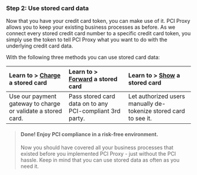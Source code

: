### Step 2: Use stored card data

Now that you have your credit card token, you can make use of it. PCI Proxy allows you to keep your existing business processes as before. As we connect every stored credit card number to a specific credit card token, you simply use the token to tell PCI Proxy what you want to do with the underlying credit card data.

With the following three methods you can use stored card data:

| Learn to &gt; [Charge](/charge.md) a stored card | Learn to &gt; [Forward](/charge.md) a stored card | Learn to &gt; [Show](/show.md) a stored card |
| :--- | :--- | :--- |
| Use our payment gateway to charge or validate a stored card. | Pass stored card data on to any PCI-compliant 3rd party. | Let authorized users manually de-tokenize stored card to see it. |

> #### Done! Enjoy PCI compliance in a risk-free environment.
>
> Now you should have covered all your business processes that existed before you implemented PCI Proxy - just without the PCI hassle. Keep in mind that you can use stored data as often as you need it.



